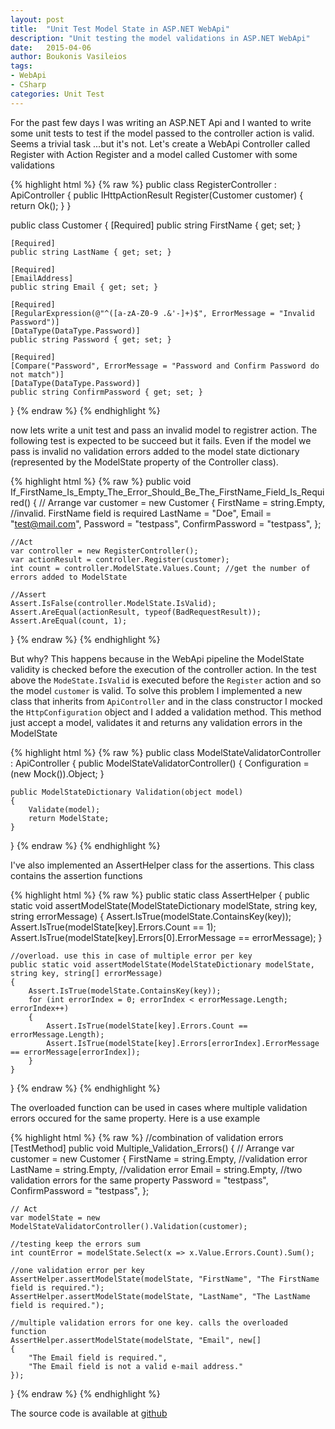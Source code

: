 ```yaml
---
layout: post
title:  "Unit Test Model State in ASP.NET WebApi"
description: "Unit testing the model validations in ASP.NET WebApi"
date:   2015-04-06
author: Boukonis Vasileios
tags:
- WebApi
- CSharp
categories: Unit Test
---
```



For the past few days I was writing an ASP.NET Api and I wanted to write some unit tests to test if the model passed to the controller action is valid. Seems a trivial task ...but it's not. Let's create a WebApi Controller called Register with Action Register and a model called Customer with some validations

{% highlight html %}
{% raw %}
public class RegisterController : ApiController
{
    public IHttpActionResult Register(Customer customer)
    {
        return Ok();
    }
}

public class Customer
{
    [Required]
    public string FirstName { get; set; }

    [Required]
    public string LastName { get; set; }

    [Required]
    [EmailAddress]
    public string Email { get; set; }

    [Required]
    [RegularExpression(@"^([a-zA-Z0-9 .&'-]+)$", ErrorMessage = "Invalid Password")]
    [DataType(DataType.Password)]
    public string Password { get; set; }

    [Required]
    [Compare("Password", ErrorMessage = "Password and Confirm Password do not match")]
    [DataType(DataType.Password)]
    public string ConfirmPassword { get; set; }
}
{% endraw %}
{% endhighlight %}

now lets write a unit test and pass an invalid model to registrer action. The following test is expected to be succeed but it fails. Even if the model we pass is invalid no validation errors added to the model state dictionary (represented by the ModelState property of the Controller class).

{% highlight html %}
{% raw %}
public void If_FirstName_Is_Empty_The_Error_Should_Be_The_FirstName_Field_Is_Required()
{
    // Arrange
    var customer = new Customer
    {
        FirstName = string.Empty, //invalid. FirstName field is required
        LastName = "Doe",
        Email = "test@mail.com",
        Password = "testpass",
        ConfirmPassword = "testpass",
    };

    //Act
    var controller = new RegisterController();
    var actionResult = controller.Register(customer);
    int count = controller.ModelState.Values.Count; //get the number of errors added to ModelState

    //Assert
    Assert.IsFalse(controller.ModelState.IsValid);
    Assert.AreEqual(actionResult, typeof(BadRequestResult));
    Assert.AreEqual(count, 1);
    
}
{% endraw %}
{% endhighlight %}

But why? This happens because in the WebApi pipeline the ModelState validity is checked before the execution of the controller action. In the test above the `ModeState.IsValid` is executed before the `Register` action and so the model `customer` is valid. To solve this problem I implemented a new class that inherits from `ApiController` and in the class constructor I mocked the `HttpConfiguration` object and I added a validation method. This method just accept a model, validates it and returns any validation errors in the ModelState

{% highlight html %}
{% raw %}
public class ModelStateValidatorController : ApiController
{
    public ModelStateValidatorController()
    {
        Configuration = (new Mock<HttpConfiguration>()).Object;
    }

    public ModelStateDictionary Validation(object model)
    {
        Validate(model);
        return ModelState;
    }
}
{% endraw %}
{% endhighlight %}

I've also implemented an AssertHelper class for the assertions. This class contains the assertion functions

{% highlight html %}
{% raw %}
public static class AssertHelper
{
    public static void assertModelState(ModelStateDictionary modelState, string key, string errorMessage)
    {
        Assert.IsTrue(modelState.ContainsKey(key));
        Assert.IsTrue(modelState[key].Errors.Count == 1);
        Assert.IsTrue(modelState[key].Errors[0].ErrorMessage == errorMessage);
    }

    //overload. use this in case of multiple error per key
    public static void assertModelState(ModelStateDictionary modelState, string key, string[] errorMessage)
    {
        Assert.IsTrue(modelState.ContainsKey(key));
        for (int errorIndex = 0; errorIndex < errorMessage.Length; errorIndex++)
        {
            Assert.IsTrue(modelState[key].Errors.Count == errorMessage.Length);
            Assert.IsTrue(modelState[key].Errors[errorIndex].ErrorMessage == errorMessage[errorIndex]);
        }
    }
}
{% endraw %}
{% endhighlight %}

The overloaded function can be used in cases where multiple validation errors occured for the same property. Here is a use example

{% highlight html %}
{% raw %}
//combination of validation errors
[TestMethod]
public void Multiple_Validation_Errors()
{
    // Arrange
    var customer = new Customer
    {
        FirstName = string.Empty, //validation error
        LastName = string.Empty,  //validation error
        Email = string.Empty,     //two validation errors for the same property
        Password = "testpass",
        ConfirmPassword = "testpass",
    };

    // Act
    var modelState = new ModelStateValidatorController().Validation(customer);

    //testing keep the errors sum
    int countError = modelState.Select(x => x.Value.Errors.Count).Sum();

    //one validation error per key
    AssertHelper.assertModelState(modelState, "FirstName", "The FirstName field is required.");
    AssertHelper.assertModelState(modelState, "LastName", "The LastName field is required.");

    //multiple validation errors for one key. calls the overloaded function
    AssertHelper.assertModelState(modelState, "Email", new[]
    {
        "The Email field is required.",
        "The Email field is not a valid e-mail address."
    });
}
{% endraw %}
{% endhighlight %}

The source code is available at <a href="https://github.com/va5ili5/WebApi.ModelStateUnitTesting" target="_blank">github</a>